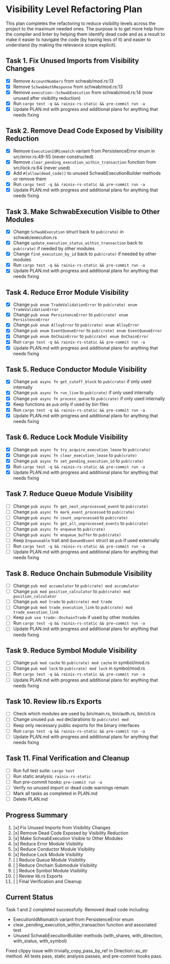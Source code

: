 # Visibility Level Refactoring Plan

This plan completes the refactoring to reduce visibility levels across the
project to the maximum needed ones. The purpose is to get more help from the
compiler and linter by helping them identify dead code and as a result to make
it easier to navigate the code (by having less of it) and easier to understand
(by making the relevance scope explicit).

## Task 1. Fix Unused Imports from Visibility Changes

- [x] Remove `AccountNumbers` from schwab/mod.rs:13
- [x] Remove `SchwabAuthResponse` from schwab/mod.rs:13
- [x] Remove `execution::SchwabExecution` from schwab/mod.rs:14 (now unused
      after visibility reduction)
- [x] Run `cargo test -q && rainix-rs-static && pre-commit run -a`
- [x] Update PLAN.md with progress and additional plans for anything that needs
      fixing

## Task 2. Remove Dead Code Exposed by Visibility Reduction

- [x] Remove `ExecutionIdMismatch` variant from PersistenceError enum in
      src/error.rs:49-55 (never constructed)
- [x] Remove `clear_pending_execution_within_transaction` function from
      src/lock.rs:64 (never used)
- [x] Add `#[allow(dead_code)]` to unused SchwabExecutionBuilder methods or
      remove them
- [x] Run `cargo test -q && rainix-rs-static && pre-commit run -a`
- [x] Update PLAN.md with progress and additional plans for anything that needs
      fixing

## Task 3. Make SchwabExecution Visible to Other Modules

- [x] Change `SchwabExecution` struct back to `pub(crate)` in
      schwab/execution.rs
- [x] Change `update_execution_status_within_transaction` back to `pub(crate)`
      if needed by other modules
- [x] Change `find_execution_by_id` back to `pub(crate)` if needed by other
      modules
- [x] Run `cargo test -q && rainix-rs-static && pre-commit run -a`
- [x] Update PLAN.md with progress and additional plans for anything that needs
      fixing

## Task 4. Reduce Error Module Visibility

- [x] Change `pub enum TradeValidationError` to
      `pub(crate) enum TradeValidationError`
- [x] Change `pub enum PersistenceError` to `pub(crate) enum PersistenceError`
- [x] Change `pub enum AlloyError` to `pub(crate) enum AlloyError`
- [x] Change `pub enum EventQueueError` to `pub(crate) enum EventQueueError`
- [x] Change `pub enum OnChainError` to `pub(crate) enum OnChainError`
- [x] Run `cargo test -q && rainix-rs-static && pre-commit run -a`
- [x] Update PLAN.md with progress and additional plans for anything that needs
      fixing

## Task 5. Reduce Conductor Module Visibility

- [x] Change `pub async fn get_cutoff_block` to `pub(crate)` if only used
      internally
- [x] Change `pub async fn run_live` to `pub(crate)` if only used internally
- [x] Change `pub async fn process_queue` to `pub(crate)` if only used
      internally
- [x] Keep functions as `pub` only if used by bin files
- [x] Run `cargo test -q && rainix-rs-static && pre-commit run -a`
- [x] Update PLAN.md with progress and additional plans for anything that needs
      fixing

## Task 6. Reduce Lock Module Visibility

- [x] Change `pub async fn try_acquire_execution_lease` to `pub(crate)`
- [x] Change `pub async fn clear_execution_lease` to `pub(crate)`
- [x] Change `pub async fn set_pending_execution_id` to `pub(crate)`
- [x] Run `cargo test -q && rainix-rs-static && pre-commit run -a`
- [x] Update PLAN.md with progress and additional plans for anything that needs
      fixing

## Task 7. Reduce Queue Module Visibility

- [ ] Change `pub async fn get_next_unprocessed_event` to `pub(crate)`
- [ ] Change `pub async fn mark_event_processed` to `pub(crate)`
- [ ] Change `pub async fn count_unprocessed` to `pub(crate)`
- [ ] Change `pub async fn get_all_unprocessed_events` to `pub(crate)`
- [ ] Change `pub async fn enqueue` to `pub(crate)`
- [ ] Change `pub async fn enqueue_buffer` to `pub(crate)`
- [ ] Keep `Enqueueable` trait and `QueuedEvent` struct as `pub` if used
      externally
- [ ] Run `cargo test -q && rainix-rs-static && pre-commit run -a`
- [ ] Update PLAN.md with progress and additional plans for anything that needs
      fixing

## Task 8. Reduce Onchain Submodule Visibility

- [ ] Change `pub mod accumulator` to `pub(crate) mod accumulator`
- [ ] Change `pub mod position_calculator` to
      `pub(crate) mod position_calculator`
- [ ] Change `pub mod trade` to `pub(crate) mod trade`
- [ ] Change `pub mod trade_execution_link` to
      `pub(crate) mod trade_execution_link`
- [ ] Keep `pub use trade::OnchainTrade` if used by other modules
- [ ] Run `cargo test -q && rainix-rs-static && pre-commit run -a`
- [ ] Update PLAN.md with progress and additional plans for anything that needs
      fixing

## Task 9. Reduce Symbol Module Visibility

- [ ] Change `pub mod cache` to `pub(crate) mod cache` in symbol/mod.rs
- [ ] Change `pub mod lock` to `pub(crate) mod lock` in symbol/mod.rs
- [ ] Run `cargo test -q && rainix-rs-static && pre-commit run -a`
- [ ] Update PLAN.md with progress and additional plans for anything that needs
      fixing

## Task 10. Review lib.rs Exports

- [ ] Check which modules are used by bin/main.rs, bin/auth.rs, bin/cli.rs
- [ ] Change unused `pub mod` declarations to `pub(crate) mod`
- [ ] Keep only necessary public exports for the binary interfaces
- [ ] Run `cargo test -q && rainix-rs-static && pre-commit run -a`
- [ ] Update PLAN.md with progress and additional plans for anything that needs
      fixing

## Task 11. Final Verification and Cleanup

- [ ] Run full test suite: `cargo test`
- [ ] Run static analysis: `rainix-rs-static`
- [ ] Run pre-commit hooks: `pre-commit run -a`
- [ ] Verify no unused import or dead code warnings remain
- [ ] Mark all tasks as completed in PLAN.md
- [ ] Delete PLAN.md

## Progress Summary

1. [x] Fix Unused Imports from Visibility Changes
2. [x] Remove Dead Code Exposed by Visibility Reduction
3. [x] Make SchwabExecution Visible to Other Modules
4. [x] Reduce Error Module Visibility
5. [x] Reduce Conductor Module Visibility
6. [x] Reduce Lock Module Visibility
7. [ ] Reduce Queue Module Visibility
8. [ ] Reduce Onchain Submodule Visibility
9. [ ] Reduce Symbol Module Visibility
10. [ ] Review lib.rs Exports
11. [ ] Final Verification and Cleanup

## Current Status

Task 1 and 2 completed successfully. Removed dead code including:

- ExecutionIdMismatch variant from PersistenceError enum
- clear_pending_execution_within_transaction function and associated test
- Unused SchwabExecutionBuilder methods (with_shares, with_direction,
  with_status, with_symbol)

Fixed clippy issue with trivially_copy_pass_by_ref in Direction::as_str method.
All tests pass, static analysis passes, and pre-commit hooks pass.
